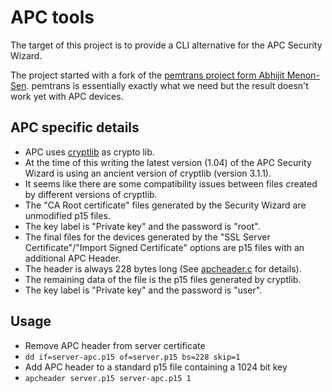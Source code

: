 
APC tools
============

The target of this project is to provide a CLI alternative for the APC Security Wizard.

The project started with a fork of the [pemtrans project form Abhijit Menon-Sen](https://github.com/amenonsen/pemtrans).
pemtrans is essentially exactly what we need but the result doesn't work yet with APC devices.

## APC specific details
* APC uses [cryptlib](http://www.cryptlib.com/) as crypto lib.
* At the time of this writing the latest version (1.04) of the APC Security Wizard is using an ancient version of cryptlib (version 3.1.1).
 * It seems like there are some compatibility issues between files created by different versions of cryptlib.
* The "CA Root certificate" files generated by the Security Wizard are unmodified p15 files.
 * The key label is "Private key" and the password is "root".
* The final files for the devices generated by the "SSL Server Certificate"/"Import Signed Certificate" options are p15 files with an additional APC Header.
 * The header is always 228 bytes long (See [apcheader.c](apcheader.c) for details).
 * The remaining data of the file is the p15 files generated by cryptlib.
 * The key label is "Private key" and the password is "user".

## Usage
* Remove APC header from server certificate
 * `dd if=server-apc.p15 of=server.p15 bs=228 skip=1`
* Add APC header to a standard p15 file containing a 1024 bit key
 * `apcheader server.p15 server-apc.p15 1`
